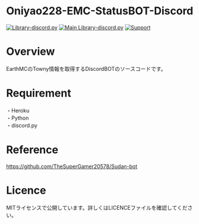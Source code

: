 # Oniyao228-EMC-StatusBOT-Discord
[![Library-discord.py](https://img.shields.io/badge/Python-3.9.2-3778ae?logo=Python&logoColor=ffffff)](https://python.org) [![Main Library-discord.py](https://img.shields.io/badge/Main%20Library-discord.py-fecc34?logo=pypi&logoColor=ffffff)](https://github.com/Rapptz/discord.py) [![Support](https://img.shields.io/discord/715540925081714788?color=5865f2&label=Discord&logo=Discord&logoColor=ffffff)](https://discord.gg/RFPQmRnv2j)  

# Overview
EarthMCのTowny情報を取得するDiscordBOTのソースコードです。  

# Requirement
・Heroku  
・Python  
・discord.py  

# Reference
https://github.com/TheSuperGamer20578/Sudan-bot

# Licence
MITライセンスで公開しています。詳しくはLICENCEファイルを確認してください。
